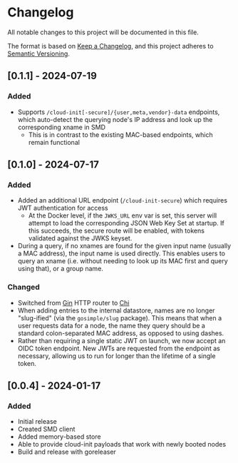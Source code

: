 # Changelog

All notable changes to this project will be documented in this file.

The format is based on [Keep a Changelog](https://keepachangelog.com/en/1.0.0/),
and this project adheres to [Semantic Versioning](https://semver.org/spec/v2.0.0.html).

## [0.1.1] - 2024-07-19

### Added

- Supports `/cloud-init[-secure]/{user,meta,vendor}-data` endpoints, which auto-detect the querying node's IP address and look up the corresponding xname in SMD
  - This is in contrast to the existing MAC-based endpoints, which remain functional

## [0.1.0] - 2024-07-17

### Added

- Added an additional URL endpoint (`/cloud-init-secure`) which requires JWT authentication for access
  - At the Docker level, if the `JWKS_URL` env var is set, this server will attempt to load the corresponding JSON Web Key Set at startup.
    If this succeeds, the secure route will be enabled, with tokens validated against the JWKS keyset.
- During a query, if no xnames are found for the given input name (usually a MAC address), the input name is used directly.
  This enables users to query an xname (i.e. without needing to look up its MAC first and query using that), or a group name.

### Changed

- Switched from [Gin](https://github.com/gin-gonic/gin) HTTP router to [Chi](https://github.com/go-chi/chi)
- When adding entries to the internal datastore, names are no longer "slug-ified" (via the `gosimple/slug` package).
  This means that when a user requests data for a node, the name they query should be a standard colon-separated MAC address, as opposed to using dashes.
- Rather than requiring a single static JWT on launch, we now accept an OIDC token endpoint. New JWTs are requested from the endpoint as necessary, allowing us to run for longer than the lifetime of a single token.

## [0.0.4] - 2024-01-17

### Added

- Initial release
- Created SMD client
- Added memory-based store
- Able to provide cloud-init payloads that work with newly booted nodes
- Build and release with goreleaser

